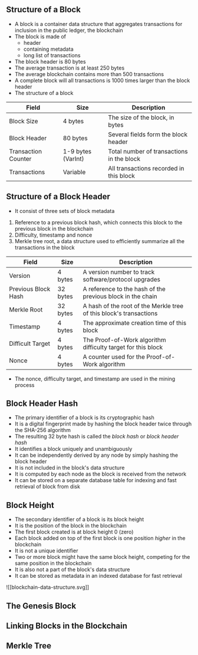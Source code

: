 ## Structure of a Block

- A block is a container data structure that aggregates transactions for inclusion in the public ledger, the blockchain
- The block is made of 
	- header
	- containing metadata
	- long list of transactions
- The block header is 80 bytes
- The average transaction is at least 250 bytes
- The average blockchain contains more than 500 transactions
- A complete block will all transactions is 1000 times larger than the block header
- The structure of a block

| Field | Size | Description |
|---|---|---|
| Block Size | 4 bytes | The size of the block, in bytes |
| Block Header | 80 bytes | Several fields form the block header |
| Transaction Counter | 1-9 bytes (VarInt) | Total number of transactions in the block |
| Transactions | Variable | All transactions recorded in this block |

## Structure of a Block Header

- It consist of three sets of block metadata
1. Reference to a previous block hash, which connects this block to the previous block in the blockchain
2. Difficulty, timestamp and nonce
3. Merkle tree root, a data structure used to efficiently summarize all the transactions in the block

| Field | Size | Description |
|---|---|---|
| Version | 4 bytes | A version number to track software/protocol upgrades |
| Previous Block Hash | 32 bytes | A reference to the hash of the previous block in the chain |
| Merkle Root | 32 bytes | A hash of the root of the Merkle tree of this block's transactions |
| Timestamp | 4 bytes | The approximate creation time of this block |
| Difficult Target | 4 bytes | The Proof-of-Work algorithm difficulty target for this block |
| Nonce | 4 bytes | A counter used for the Proof-of-Work algorithm |

- The nonce, difficulty target, and timestamp are used in the mining process

## Block Header Hash

- The primary identifier of a block is its cryptographic hash
- It is a digital fingerprint made by hashing the block header twice through the SHA-256 algorithm
- The resulting 32 byte hash is called the *block hash* or *block header hash*
- It identifies a block uniquely and unambiguously
- It can be independently derived by any node by simply hashing the block header
- It is not included in the block's data structure
- It is computed by each node as the block is received from the network
- It can be stored on a separate database table for indexing and fast retrieval of block from disk

## Block Height

- The secondary identifier of a block is its block height
- It is the position of the block in the blockchain
- The first block created is at block height 0 (zero)
- Each block added on top of the first block is one position *higher* in the blockchain
- It is not a unique identifier
- Two or more block might have the same block height, competing for the same position in the blockchain
- It is also not a part of the block's data structure
- It can be stored as metadata in an indexed database for fast retrieval

![[blockchain-data-structure.svg]]

## The Genesis Block

## Linking Blocks in the Blockchain

## Merkle Tree